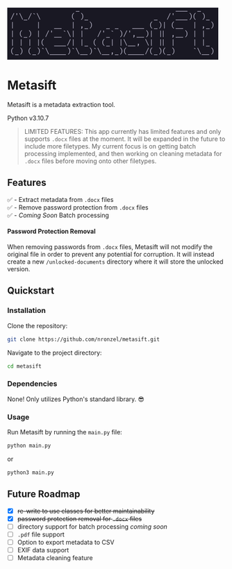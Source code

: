 ![ascii-screenshot](./screenshot.png)

# Metasift

Metasift is a metadata extraction tool.

Python v3.10.7

> LIMITED FEATURES: This app currently has limited features and only supports
> `.docx` files at the moment. It will be expanded in the future to include
> more filetypes. My current focus is on getting batch processing implemented,
> and then working on cleaning metadata for `.docx` files before moving onto
> other filetypes.

## Features

✅ - Extract metadata from `.docx` files <br />
✅ - Remove password protection from `.docx` files <br />
✅ - _Coming Soon_ Batch processing <br />

#### Password Protection Removal

When removing passwords from `.docx` files, Metasift will not modify the original
file in order to prevent any potential for corruption. It will instead
create a new `/unlocked-documents` directory where it will store the unlocked version.

## Quickstart

### Installation

Clone the repository:

```bash
git clone https://github.com/nronzel/metasift.git
```

Navigate to the project directory:

```bash
cd metasift
```

### Dependencies

None! Only utilizes Python's standard library. 😎

### Usage

Run Metasift by running the `main.py` file:

```bash
python main.py
```

or

```bash
python3 main.py
```

## Future Roadmap

- [x] ~~re-write to use classes for better maintainability~~
- [x] ~~password protection removal for `.docx` files~~
- [ ] directory support for batch processing _coming soon_
- [ ] `.pdf` file support
- [ ] Option to export metadata to CSV
- [ ] EXIF data support
- [ ] Metadata cleaning feature

